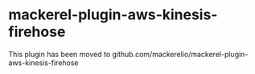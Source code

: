 mackerel-plugin-aws-kinesis-firehose
=======================

This plugin has been moved to github.com/mackerelio/mackerel-plugin-aws-kinesis-firehose
